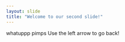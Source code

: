 ```yaml
---
layout: slide
title: "Welcome to our second slide!"
---
```

whatuppp pimps
Use the left arrow to go back!
